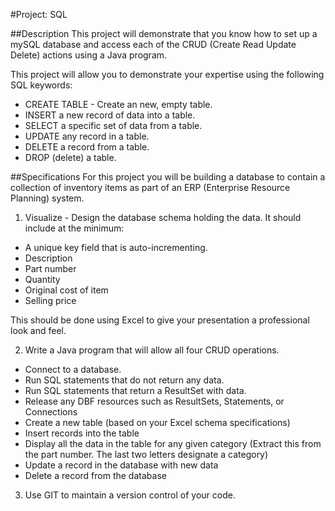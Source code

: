 #Project: SQL

##Description
This project will demonstrate that you know how to set up a mySQL database and access each of the CRUD (Create Read Update Delete) actions using a Java program.

This project will allow you to demonstrate your expertise using the following SQL keywords:
+ CREATE TABLE - Create an new, empty table.
+ INSERT a new record of data into a table.
+ SELECT a specific set of data from a table.
+ UPDATE any record in a table.
+ DELETE a record from a table.
+ DROP (delete) a table.

##Specifications
For this project you will be building a database to contain a collection of inventory items as part of an ERP (Enterprise Resource Planning) system.

1. Visualize - Design the database schema holding the data. It should include at the minimum:
+ A unique key field that is auto-incrementing.
+ Description
+ Part number
+ Quantity
+ Original cost of item
+ Selling price

This should be done using Excel to give your presentation a professional look and feel.

2. Write a Java program that will allow all four CRUD operations.
+ Connect to a database.
+ Run SQL statements that do not return any data.
+ Run SQL statements that return a ResultSet with data.
+ Release any DBF resources such as ResultSets, Statements, or Connections
+ Create a new table (based on your Excel schema specifications)
+ Insert records into the table
+ Display all the data in the table for any given category (Extract this from the part number. The last two letters designate a category)
+ Update a record in the database with new data
+ Delete a record from the database

3. Use GIT to maintain a version control of your code.





